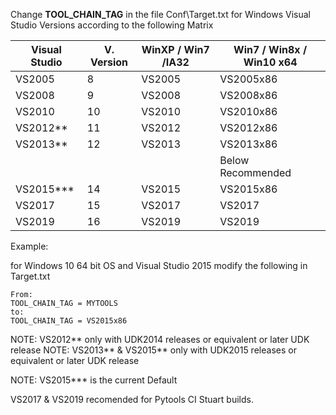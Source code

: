 Change **TOOL_CHAIN_TAG** in the file Conf\Target.txt for Windows Visual Studio Versions according to the following Matrix

|Visual Studio |	V. Version |	WinXP / Win7 /IA32 |	Win7 / Win8x / Win10 x64 |
| ----------------- | ------------------ | -------------- | -------------- | 
|VS2005	|8	|VS2005	|VS2005x86|
|VS2008	|9	|VS2008	|VS2008x86|
|VS2010	|10	|VS2010	|VS2010x86|
|VS2012**	|11	|VS2012	|VS2012x86|
|VS2013**	|12	|VS2013	|VS2013x86|
| | | | Below Recommended  |
|VS2015***	|14	|VS2015	|VS2015x86|
|VS2017     |15 |VS2017 |VS2017 |
|VS2019     |16 |VS2019 |VS2019 |

Example:

for Windows 10 64 bit OS and Visual Studio 2015 modify the following in Target.txt
```
From:
TOOL_CHAIN_TAG = MYTOOLS
to:
TOOL_CHAIN_TAG = VS2015x86
```

NOTE: VS2012** only with UDK2014 releases or equivalent or later UDK release
NOTE: VS2013** & VS2015** only with UDK2015 releases or equivalent or later UDK release

NOTE: VS2015*** is the current Default

VS2017 & VS2019 recomended for Pytools CI Stuart builds.